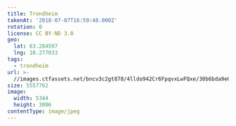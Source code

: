 ```yaml
---
title: Trondheim
takenAt: '2018-07-07T16:59:48.000Z'
rotation: 0
license: CC BY-ND 3.0
geo:
  lat: 63.284597
  lng: 10.277033
tags:
  - trondheim
url: >-
  //images.ctfassets.net/bncv3c2gt878/4lldo942Cr6FpqvxLwFQxe/30b6bda9e0873931384ece477518aa3b/trondheim_42359457285_o
size: 5557762
image:
  width: 5344
  height: 3006
contentType: image/jpeg
---
```


